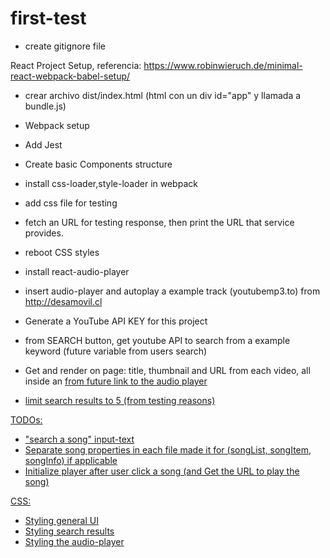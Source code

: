 # first-test
- create gitignore file

React Project Setup, referencia: https://www.robinwieruch.de/minimal-react-webpack-babel-setup/
- crear archivo dist/index.html (html con un div id="app" y llamada a bundle.js)

- Webpack setup
- Add Jest
- Create basic Components structure
- install css-loader,style-loader in webpack
- add css file for testing
- fetch an URL for testing response, then print the URL that service provides.
- reboot CSS styles
- install react-audio-player
- insert audio-player and autoplay a example track (youtubemp3.to) from http://desamovil.cl
- Generate a YouTube API KEY for this project
- from SEARCH button, get youtube API to search from a example keyword (future variable from users search)
- Get and render on page: title, thumbnail and URL from each video, all inside an <a href> from future link to the audio player
- limit search results to 5 (from testing reasons)

TODOs:
- "search a song" input-text
- Separate song properties in each file made it for (songList, songItem, songInfo) if applicable
- Initialize player after user click a song (and Get the URL to play the song)

CSS:
- Styling general UI
- Styling search results
- Styling the audio-player

